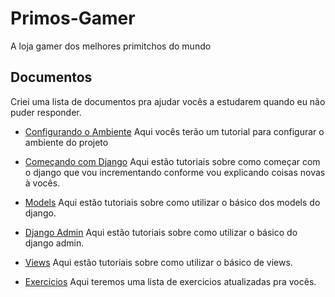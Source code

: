# Primos-Gamer
A loja gamer dos melhores primitchos do mundo


## Documentos
Criei uma lista de documentos pra ajudar vocês a estudarem quando eu não puder responder.

- [Configurando o Ambiente](./tutoriais/CONFIG.md)
Aqui vocês terão um tutorial para configurar o ambiente do projeto

- [Começando com Django](./tutoriais/STARTING_DJANGO.md)
Aqui estão tutoriais sobre como começar com o django que vou incrementando conforme vou explicando coisas novas à vocês.

- [Models](./tutoriais/DJANGO_MODELS.md)
Aqui estão tutoriais sobre como utilizar o básico  dos models do django.

- [Django Admin](./tutoriais/DJANGO_ADMIN.md)
Aqui estão tutoriais sobre como utilizar o básico  do django admin.

- [Views](./tutoriais/DJANGO_VIEWS.md)
Aqui estão tutoriais sobre como utilizar o básico de views.

- [Exercicios](./tutoriais/EXERCICIOS.md)
Aqui teremos uma lista de exercicios atualizadas pra vocês.